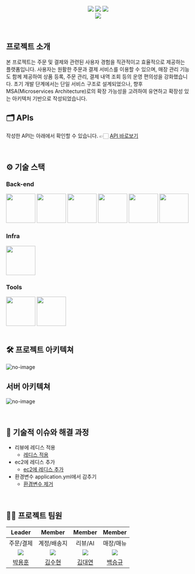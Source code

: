 <div align="center">

[<img src="https://img.shields.io/badge/-readme.md-important?style=flat&logo=google-chrome&logoColor=white" />]() [<img src="https://img.shields.io/badge/-tech blog-blue?style=flat&logo=google-chrome&logoColor=white" />]() [<img src="https://img.shields.io/badge/release-v1.0.0-yellow?style=flat&logo=google-chrome&logoColor=white" />]() 
<br/> [<img src="https://img.shields.io/badge/프로젝트 기간-2025.02.10~2025.02.25-green?style=flat&logo=&logoColor=white" />]()

</div> 

<br />

## 프로젝트 소개
본 프로젝트는 주문 및 결제와 관련된 사용자 경험을 직관적이고 효율적으로 제공하는 플랫폼입니다. 사용자는 원활한 주문과 결제 서비스를 이용할 수 있으며, 매장 관리 기능도 함께 제공하여 상품 등록, 주문 관리, 결제 내역 조회 등의 운영 편의성을 강화했습니다.
초기 개발 단계에서는 단일 서비스 구조로 설계되었으나, 향후 MSA(Microservices Architecture)로의 확장 가능성을 고려하여 유연하고 확장성 있는 아키텍처 기반으로 작성되었습니다. 

## 🗂️ APIs
작성한 API는 아래에서 확인할 수 있습니다.
👉🏻 [API 바로보기](http://3.35.234.12/swagger-ui/index.html)

<br />

## ⚙ 기술 스택

### Back-end
<div>
<img src="https://github.com/yewon-Noh/readme-template/blob/main/skills/Java.png?raw=true" width="80">
<img src="https://github.com/yewon-Noh/readme-template/blob/main/skills/SpringBoot.png?raw=true" width="80">
<img src="https://github.com/yewon-Noh/readme-template/blob/main/skills/SpringSecurity.png?raw=true" width="80">
<img src="https://github.com/yewon-Noh/readme-template/blob/main/skills/SpringDataJPA.png?raw=true" width="80">
    
<img src="https://github.com/sparata-noteam/img/blob/main/image%20(3).png" width="80">
<img src="https://github.com/yewon-Noh/readme-template/blob/main/skills/Redis.png?raw=true" width="80">

</div>

### Infra
<div>
<img src="https://github.com/yewon-Noh/readme-template/blob/main/skills/AWSEC2.png?raw=true" width="80">
</div>

### Tools
<div>
<img src="https://github.com/yewon-Noh/readme-template/blob/main/skills/Github.png?raw=true" width="80">
<img src="https://github.com/yewon-Noh/readme-template/blob/main/skills/Notion.png?raw=true" width="80">
</div>

<br />

## 🛠️ 프로젝트 아키텍쳐
![no-image](https://github.com/sparata-noteam/img/blob/main/%E1%84%89%E1%85%B3%E1%84%8F%E1%85%B3%E1%84%85%E1%85%B5%E1%86%AB%E1%84%89%E1%85%A3%E1%86%BA%202025-02-25%20%E1%84%8B%E1%85%A9%E1%84%8C%E1%85%A5%E1%86%AB%2011.19.28.png)

## 서버 아키텍쳐
![no-image](https://github.com/sparata-noteam/img/blob/main/%EC%95%84%ED%82%A4%ED%85%8D%EC%B2%98.png)

<br />

## 🤔 기술적 이슈와 해결 과정
- 리뷰에 레디스 적용
   - [레디스 적용](https://agongstory.tistory.com/39)
- ec2에 레디스 추가
    - [ec2에 레디스 추가](https://b-programmer.tistory.com/389)
- 환경변수 application.yml에서 감추기
    - [환경변수 제거](https://b-programmer.tistory.com/390)


<br />

## 💁‍♂️ 프로젝트 팀원
|Leader|Member|Member|Member|
|:---:|:---:|:---:|:---:|
|주문/결제|계정/배송지|리뷰/AI|매장/매뉴|
| ![](https://github.com/asqwklop12.png?size=120) | ![](https://github.com/rana0122.png?size=120) | ![](https://github.com/kim946509.png?size=120)|![](https://github.com/seungg8361.png?size=120) |
|[박용훈](https://github.com/asqwklop12)|[김수현](https://github.com/rana0122)|[김대연](https://github.com/kim946509)|[백승규](https://github.com/seungg8361)|
